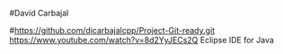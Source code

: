 #David Carbajal

#https://github.com/djcarbajalcpp/Project-Git-ready.git
https://www.youtube.com/watch?v=8d2YyJECs2Q
Eclipse IDE for Java
